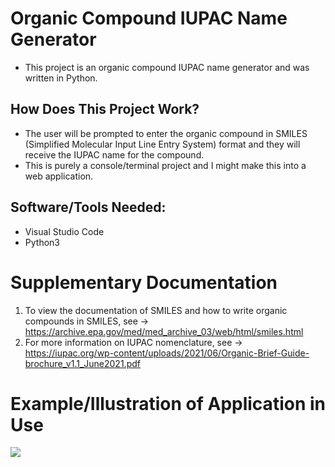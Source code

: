 # Organic Compound IUPAC Name Generator

- This project is an organic compound IUPAC name generator and was written in Python.

## How Does This Project Work?
- The user will be prompted to enter the organic compound in SMILES (Simplified Molecular Input Line Entry System) format and they will receive the IUPAC name for the compound. 
- This is purely a console/terminal project and I might make this into a web application.

## Software/Tools Needed:
- Visual Studio Code
- Python3

# Supplementary Documentation 
1. To view the documentation of SMILES and how to write organic compounds in SMILES, see -> https://archive.epa.gov/med/med_archive_03/web/html/smiles.html
2. For more information on IUPAC nomenclature, see -> https://iupac.org/wp-content/uploads/2021/06/Organic-Brief-Guide-brochure_v1.1_June2021.pdf

# Example/Illustration of Application in Use

<image src="iupac_generator.png"/>
